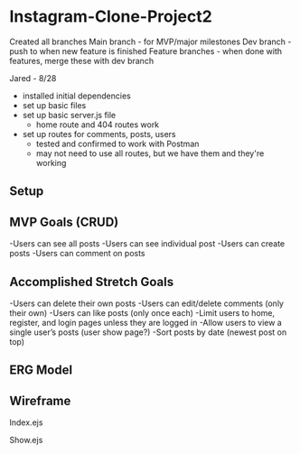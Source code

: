 # Instagram-Clone-Project2

Created all branches
Main branch - for MVP/major milestones
Dev branch - push to when new feature is finished
Feature branches - when done with features, merge these with dev branch

Jared - 8/28
- installed initial dependencies
- set up basic files
- set up basic server.js file
    - home route and 404 routes work
- set up routes for comments, posts, users
    - tested and confirmed to work with Postman
    - may not need to use all routes, but we have them and they're working

## Setup


## MVP Goals (CRUD)
-Users can see all posts
-Users can see individual post
-Users can create posts
-Users can comment on posts

## Accomplished Stretch Goals
-Users can delete their own posts
-Users can edit/delete comments (only their own)
-Users can like posts (only once each)
-Limit users to home, register, and login pages 
    unless they are logged in
-Allow users to view a single user’s posts 
    (user show page?)
-Sort posts by date (newest post on top)

## ERG Model


## Wireframe
Index.ejs

Show.ejs

